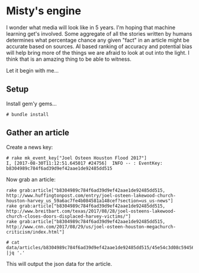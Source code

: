 # Misty's engine

I wonder what media will look like in 5 years. I'm hoping that machine learning get's involved. Some aggregate of all the stories written by humans determines what percentage chance any given "fact" in an article might be accurate based on sources. AI based ranking of accuracy and potential bias will help bring more of the things we are afraid to look at out into the light. I think that is an amazing thing to be able to witness.

Let it begin with me...


## Setup

Install gem'y gems...

```
# bundle install
```

## Gather an article

Create a news key:

```
# rake mk_event_key["Joel Osteen Houston Flood 2017"]
I, [2017-08-30T11:12:51.645017 #24756]  INFO -- : EventKey: b8304989c784f6ad39d9ef42aae1de92485dd515
```
Now grab an article:

```
rake grab:article["b8304989c784f6ad39d9ef42aae1de92485dd515, http://www.huffingtonpost.com/entry/joel-osteen-lakewood-church-houston-harvey_us_59a6ac7fe4b084581a148cef?section=us_us-news"]
rake grab:article["b8304989c784f6ad39d9ef42aae1de92485dd515, http://www.breitbart.com/texas/2017/08/28/joel-osteens-lakewood-church-closes-doors-displaced-harvey-victims/"]
rake grab:article["b8304989c784f6ad39d9ef42aae1de92485dd515, http://www.cnn.com/2017/08/29/us/joel-osteen-houston-megachurch-criticism/index.html"]
```

```
# cat data/articles/b8304989c784f6ad39d9ef42aae1de92485dd515/45e54c3d08c59456f9d3ce1d2ed1215567cd7070.json |jq '.'
```

This will output the json data for the article.
